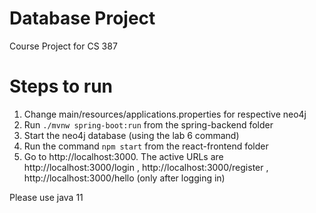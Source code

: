 # Database Project
 Course Project for CS 387

# Steps to run
1. Change main/resources/applications.properties for respective neo4j
2. Run ```./mvnw spring-boot:run``` from the spring-backend folder
3. Start the neo4j database (using the lab 6 command)
4. Run the command ```npm start``` from the react-frontend folder
5. Go to http://localhost:3000. The active URLs are http://localhost:3000/login , http://localhost:3000/register , http://localhost:3000/hello (only after logging in)


Please use java 11
